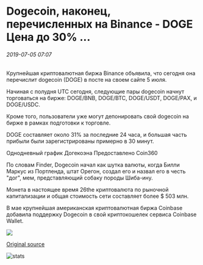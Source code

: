 # Dogecoin, наконец, перечисленных на Binance - DOGE Цена до 30% ...

###### 2019-07-05 07:07

Крупнейшая криптовалютная биржа Binance объявила, что сегодня она перечислит dogecoin (DOGE) в посте на своем сайте 5 июля.

Начиная с полудня UTC сегодня, следующие пары dogecoin начнут торговаться на бирже: DOGE/BNB, DOGE/BTC, DOGE/USDT, DOGE/PAX, и DOGE/USDC.

Кроме того, пользователи уже могут депонировать свой dogecoin на бирже в рамках подготовки к торговле.

DOGE составляет около 31% за последние 24 часа, и большая часть прибыли были зарегистрированы примерно в 30 минут.

Однодневный график Догекоэна Предоставлено Coin360

По словам Finder, Dogecoin начал как шутка валюты, когда Билли Маркус из Портленда, штат Орегон, создал его и назвал его в честь "дог", мем, представляющий собаку породы Шиба-ину.

Монета в настоящее время 26the криптовалюта по рыночной капитализации и общая стоимость сети составляет более $ 503 млн.

В мае крупнейшая американская криптовалютная биржа Coinbase добавила поддержку Dogecoin в свой криптокошелек сервиса Coinbase Wallet.

![](https://s3.cointelegraph.com/storage/uploads/view/c89e4929046b515abf7fc6501c827605.png)

[Original source](https://cointelegraph.com/news/dogecoin-finally-listed-on-binance-doge-price-up-30)

![stats](https://c.statcounter.com/11760860/0/a89fa40b/1/ "stats")